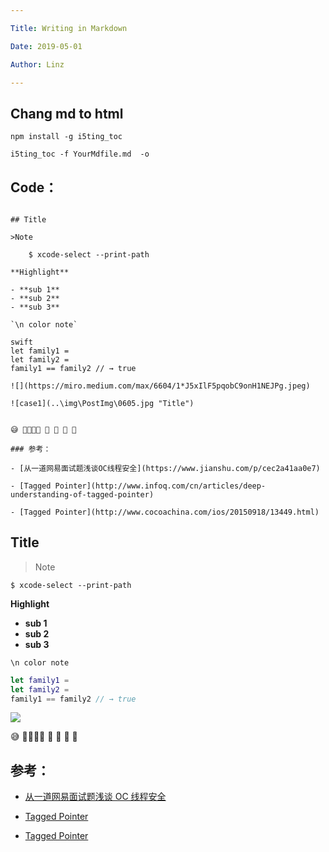```yaml
---

Title: Writing in Markdown

Date: 2019-05-01

Author: Linz

---
```


## Chang md to html

```
npm install -g i5ting_toc

i5ting_toc -f YourMdfile.md  -o

```

## Code：

```

## Title

>Note

	$ xcode-select --print-path

**Highlight**

- **sub 1**
- **sub 2**
- **sub 3**

`\n color note`

swift
let family1 =
let family2 =
family1 == family2 // → true

![](https://miro.medium.com/max/6604/1*J5xIlF5pqobC9onH1NEJPg.jpeg)

![case1](..\img\PostImg\0605.jpg "Title")


😅 👨‍👩‍👧‍👦 👨 👩 👧 👦

### 参考：

- [从一道网易面试题浅谈OC线程安全](https://www.jianshu.com/p/cec2a41aa0e7)

- [Tagged Pointer](http://www.infoq.com/cn/articles/deep-understanding-of-tagged-pointer)

- [Tagged Pointer](http://www.cocoachina.com/ios/20150918/13449.html)

```

## Title

> Note

    $ xcode-select --print-path

**Highlight**

- **sub 1**
- **sub 2**
- **sub 3**

`\n color note`

```swift
let family1 =
let family2 =
family1 == family2 // → true
```

![](https://images.ifanr.cn/wp-content/uploads/2018/06/WWDC-26.jpg)

😅 👨‍👩‍👧‍👦 👨 👩 👧 👦

## 参考：

- [从一道网易面试题浅谈 OC 线程安全](https://www.jianshu.com/p/cec2a41aa0e7)

- [Tagged Pointer](http://www.infoq.com/cn/articles/deep-understanding-of-tagged-pointer)

- [Tagged Pointer](http://www.cocoachina.com/ios/20150918/13449.html)

